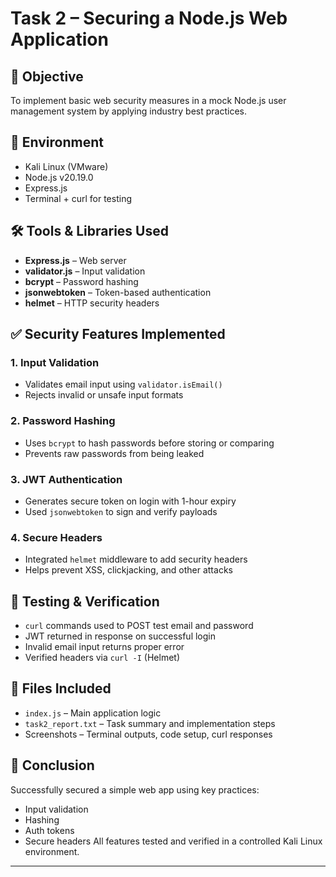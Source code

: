 # Task 2 – Securing a Node.js Web Application

## 🔐 Objective
To implement basic web security measures in a mock Node.js user management system by applying industry best practices.

## 🧪 Environment
- Kali Linux (VMware)
- Node.js v20.19.0
- Express.js
- Terminal + curl for testing

## 🛠️ Tools & Libraries Used
- **Express.js** – Web server
- **validator.js** – Input validation
- **bcrypt** – Password hashing
- **jsonwebtoken** – Token-based authentication
- **helmet** – HTTP security headers

## ✅ Security Features Implemented

### 1. **Input Validation**
- Validates email input using `validator.isEmail()`
- Rejects invalid or unsafe input formats

### 2. **Password Hashing**
- Uses `bcrypt` to hash passwords before storing or comparing
- Prevents raw passwords from being leaked

### 3. **JWT Authentication**
- Generates secure token on login with 1-hour expiry
- Used `jsonwebtoken` to sign and verify payloads

### 4. **Secure Headers**
- Integrated `helmet` middleware to add security headers
- Helps prevent XSS, clickjacking, and other attacks

## 🧪 Testing & Verification
- `curl` commands used to POST test email and password
- JWT returned in response on successful login
- Invalid email input returns proper error
- Verified headers via `curl -I` (Helmet)

## 📂 Files Included
- `index.js` – Main application logic
- `task2_report.txt` – Task summary and implementation steps
- Screenshots – Terminal outputs, code setup, curl responses

## 📌 Conclusion
Successfully secured a simple web app using key practices:
- Input validation
- Hashing
- Auth tokens
- Secure headers
All features tested and verified in a controlled Kali Linux environment.

---
